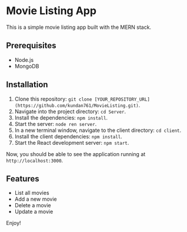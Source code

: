 # Movie Listing App

This is a simple movie listing app built with the MERN stack.

## Prerequisites

- Node.js
- MongoDB

## Installation

1. Clone this repository: `git clone [YOUR_REPOSITORY_URL](https://github.com/kundan761/MovieListing.git)`.
2. Navigate into the project directory: `cd Server`.
3. Install the dependencies: `npm install`.
4. Start the server: `node ren server`.
5. In a new terminal window, navigate to the client directory: `cd client`.
6. Install the client dependencies: `npm install`.
7. Start the React development server: `npm start`.

Now, you should be able to see the application running at `http://localhost:3000`.

## Features

- List all movies
- Add a new movie
- Delete a movie
- Update a movie

Enjoy!
